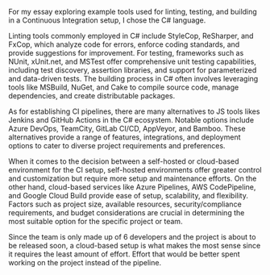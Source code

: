 For my essay exploring example tools used for linting, testing, and building in a Continuous Integration setup, I chose the C# language.

Linting tools commonly employed in C# include StyleCop, ReSharper, and FxCop, which analyze code for errors, enforce coding standards, and provide suggestions for improvement. For testing, frameworks such as NUnit, xUnit.net, and MSTest offer comprehensive unit testing capabilities, including test discovery, assertion libraries, and support for parameterized and data-driven tests. The building process in C# often involves leveraging tools like MSBuild, NuGet, and Cake to compile source code, manage dependencies, and create distributable packages.

As for establishing CI pipelines, there are many alternatives to JS tools likes Jenkins and GitHub Actions in the C# ecosystem. Notable options include Azure DevOps, TeamCity, GitLab CI/CD, AppVeyor, and Bamboo. These alternatives provide a range of features, integrations, and deployment options to cater to diverse project requirements and preferences.

When it comes to the decision between a self-hosted or cloud-based environment for the CI setup, self-hosted environments offer greater control and customization but require more setup and maintenance efforts. On the other hand, cloud-based services like Azure Pipelines, AWS CodePipeline, and Google Cloud Build provide ease of setup, scalability, and flexibility. Factors such as project size, available resources, security/compliance requirements, and budget considerations are crucial in determining the most suitable option for the specific project or team.

Since the team is only made up of 6 developers and the project is about to be released soon, a cloud-based setup is what makes the most sense since it requires the least amount of effort. Effort that would be better spent working on the project instead of the pipeline.
